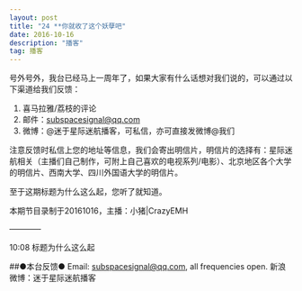 ```yaml
---
layout: post
title: "24 **你就收了这个妖孽吧"
date: 2016-10-16
description: "播客"
tag: 播客 
---   
```


号外号外，我台已经马上一周年了，如果大家有什么话想对我们说的，可以通过以下渠道给我们反馈：

1.	喜马拉雅/荔枝的评论
2.	邮件：subspacesignal@qq.com
3.	微博：@迷于星际迷航播客，可私信，亦可直接发微博@我们

注意反馈时私信上您的地址等信息，我们会寄出明信片，明信片的选择有：星际迷航相关（主播们自己制作，可附上自己喜欢的电视系列/电影）、北京地区各个大学的明信片、西南大学、四川外国语大学的明信片。

至于这期标题为什么这么起，您听了就知道。

本期节目录制于20161016，主播：小猪\|CrazyEMH

————

10:08 标题为什么这么起

##●本台反馈●
Email: subspacesignal@qq.com, all frequencies open.
新浪微博：迷于星际迷航播客
